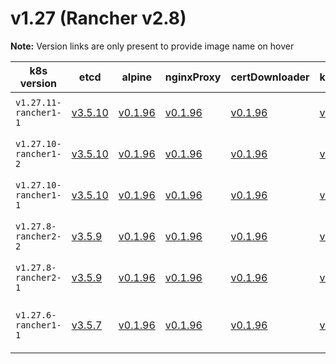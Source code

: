 # v1.27 (Rancher v2.8)

**Note:** Version links are only present to provide image name on hover

| k8s version| etcd| alpine| nginxProxy| certDownloader| kubernetesServicesSidecar| kubedns| dnsmasq| kubednsSidecar| kubednsAutoscaler| coredns| corednsAutoscaler| nodelocal| kubernetes| flannel| flannelCni| calicoNode| calicoCni| calicoControllers| calicoCtl| calicoFlexVol| canalNode| canalCni| canalControllers| canalFlannel| canalFlexVol| weaveNode| weaveCni| podInfraContainer| ingress| ingressBackend| ingressWebhook| metricsServer| windowsPodInfraContainer| aciCniDeployContainer| aciHostContainer| aciOpflexContainer| aciMcastContainer| aciOvsContainer| aciControllerContainer |
| ----- | ----- | ----- | ----- | ----- | ----- | ----- | ----- | ----- | ----- | ----- | ----- | ----- | ----- | ----- | ----- | ----- | ----- | ----- | ----- | ----- | ----- | ----- | ----- | ----- | ----- | ----- | ----- | ----- | ----- | ----- | ----- | ----- | ----- | ----- | ----- | ----- | ----- | ----- | -----  |
| `v1.27.11-rancher1-1` | [v3.5.10](## "rancher/mirrored-coreos-etcd")| [v0.1.96](## "rancher/rke-tools")| [v0.1.96](## "rancher/rke-tools")| [v0.1.96](## "rancher/rke-tools")| [v0.1.96](## "rancher/rke-tools")| [1.22.28](## "rancher/mirrored-k8s-dns-kube-dns")| [1.22.28](## "rancher/mirrored-k8s-dns-dnsmasq-nanny")| [1.22.28](## "rancher/mirrored-k8s-dns-sidecar")| [1.8.6](## "rancher/mirrored-cluster-proportional-autoscaler")| [1.10.1](## "rancher/mirrored-coredns-coredns")| [1.8.6](## "rancher/mirrored-cluster-proportional-autoscaler")| [1.22.28](## "rancher/mirrored-k8s-dns-node-cache")| [v1.27.11-rancher1](## "rancher/hyperkube")| [v0.21.4](## "rancher/mirrored-flannel-flannel")| [v0.3.0-rancher8](## "rancher/flannel-cni")| [v3.26.3](## "rancher/mirrored-calico-node")| [v3.26.3-rancher1](## "rancher/calico-cni")| [v3.26.3](## "rancher/mirrored-calico-kube-controllers")| [v3.26.3](## "rancher/mirrored-calico-ctl")| [v3.26.3](## "rancher/mirrored-calico-pod2daemon-flexvol")| [v3.26.3](## "rancher/mirrored-calico-node")| [v3.26.3-rancher1](## "rancher/calico-cni")| [v3.26.3](## "rancher/mirrored-calico-kube-controllers")| [v0.21.4](## "rancher/mirrored-flannel-flannel")| [v3.26.3](## "rancher/mirrored-calico-pod2daemon-flexvol")| [2.8.1](## "weaveworks/weave-kube")| [2.8.1](## "weaveworks/weave-npc")| [3.7](## "rancher/mirrored-pause")| [nginx-1.9.4-rancher1](## "rancher/nginx-ingress-controller")| [1.5-rancher1](## "rancher/mirrored-nginx-ingress-controller-defaultbackend")| [v20231011-8b53cabe0](## "rancher/mirrored-ingress-nginx-kube-webhook-certgen")| [v0.6.3](## "rancher/mirrored-metrics-server")| [3.7](## "rancher/mirrored-pause")| [6.0.4.1.81c2369](## "noiro/cnideploy")| [6.0.4.1.81c2369](## "noiro/aci-containers-host")| [6.0.4.1.81c2369](## "noiro/opflex")| [6.0.4.1.81c2369](## "noiro/opflex")| [6.0.4.1.81c2369](## "noiro/openvswitch")| [6.0.4.1.81c2369](## "noiro/aci-containers-controller") |
| `v1.27.10-rancher1-2` | [v3.5.10](## "rancher/mirrored-coreos-etcd")| [v0.1.96](## "rancher/rke-tools")| [v0.1.96](## "rancher/rke-tools")| [v0.1.96](## "rancher/rke-tools")| [v0.1.96](## "rancher/rke-tools")| [1.22.28](## "rancher/mirrored-k8s-dns-kube-dns")| [1.22.28](## "rancher/mirrored-k8s-dns-dnsmasq-nanny")| [1.22.28](## "rancher/mirrored-k8s-dns-sidecar")| [1.8.6](## "rancher/mirrored-cluster-proportional-autoscaler")| [1.10.1](## "rancher/mirrored-coredns-coredns")| [1.8.6](## "rancher/mirrored-cluster-proportional-autoscaler")| [1.22.28](## "rancher/mirrored-k8s-dns-node-cache")| [v1.27.10-rancher1](## "rancher/hyperkube")| [v0.21.4](## "rancher/mirrored-flannel-flannel")| [v0.3.0-rancher8](## "rancher/flannel-cni")| [v3.26.3](## "rancher/mirrored-calico-node")| [v3.26.3-rancher1](## "rancher/calico-cni")| [v3.26.3](## "rancher/mirrored-calico-kube-controllers")| [v3.26.3](## "rancher/mirrored-calico-ctl")| [v3.26.3](## "rancher/mirrored-calico-pod2daemon-flexvol")| [v3.26.3](## "rancher/mirrored-calico-node")| [v3.26.3-rancher1](## "rancher/calico-cni")| [v3.26.3](## "rancher/mirrored-calico-kube-controllers")| [v0.21.4](## "rancher/mirrored-flannel-flannel")| [v3.26.3](## "rancher/mirrored-calico-pod2daemon-flexvol")| [2.8.1](## "weaveworks/weave-kube")| [2.8.1](## "weaveworks/weave-npc")| [3.7](## "rancher/mirrored-pause")| [nginx-1.9.4-rancher1](## "rancher/nginx-ingress-controller")| [1.5-rancher1](## "rancher/mirrored-nginx-ingress-controller-defaultbackend")| [v20231011-8b53cabe0](## "rancher/mirrored-ingress-nginx-kube-webhook-certgen")| [v0.6.3](## "rancher/mirrored-metrics-server")| [3.7](## "rancher/mirrored-pause")| [6.0.3.3.81c2369](## "noiro/cnideploy")| [6.0.3.3.81c2369](## "noiro/aci-containers-host")| [6.0.3.3.81c2369](## "noiro/opflex")| [6.0.3.3.81c2369](## "noiro/opflex")| [6.0.3.3.81c2369](## "noiro/openvswitch")| [6.0.3.3.81c2369](## "noiro/aci-containers-controller") |
| `v1.27.10-rancher1-1` | [v3.5.10](## "rancher/mirrored-coreos-etcd")| [v0.1.96](## "rancher/rke-tools")| [v0.1.96](## "rancher/rke-tools")| [v0.1.96](## "rancher/rke-tools")| [v0.1.96](## "rancher/rke-tools")| [1.22.28](## "rancher/mirrored-k8s-dns-kube-dns")| [1.22.28](## "rancher/mirrored-k8s-dns-dnsmasq-nanny")| [1.22.28](## "rancher/mirrored-k8s-dns-sidecar")| [1.8.6](## "rancher/mirrored-cluster-proportional-autoscaler")| [1.10.1](## "rancher/mirrored-coredns-coredns")| [1.8.6](## "rancher/mirrored-cluster-proportional-autoscaler")| [1.22.28](## "rancher/mirrored-k8s-dns-node-cache")| [v1.27.10-rancher1](## "rancher/hyperkube")| [v0.21.4](## "rancher/mirrored-flannel-flannel")| [v0.3.0-rancher8](## "rancher/flannel-cni")| [v3.26.3](## "rancher/mirrored-calico-node")| [v3.26.3-rancher1](## "rancher/calico-cni")| [v3.26.3](## "rancher/mirrored-calico-kube-controllers")| [v3.26.3](## "rancher/mirrored-calico-ctl")| [v3.26.3](## "rancher/mirrored-calico-pod2daemon-flexvol")| [v3.26.3](## "rancher/mirrored-calico-node")| [v3.26.3-rancher1](## "rancher/calico-cni")| [v3.26.3](## "rancher/mirrored-calico-kube-controllers")| [v0.21.4](## "rancher/mirrored-flannel-flannel")| [v3.26.3](## "rancher/mirrored-calico-pod2daemon-flexvol")| [2.8.1](## "weaveworks/weave-kube")| [2.8.1](## "weaveworks/weave-npc")| [3.7](## "rancher/mirrored-pause")| [nginx-1.9.4-rancher1](## "rancher/nginx-ingress-controller")| [1.5-rancher1](## "rancher/mirrored-nginx-ingress-controller-defaultbackend")| [v20231011-8b53cabe0](## "rancher/mirrored-ingress-nginx-kube-webhook-certgen")| [v0.6.3](## "rancher/mirrored-metrics-server")| [3.7](## "rancher/mirrored-pause")| [6.0.3.2.81c2369](## "noiro/cnideploy")| [6.0.3.2.81c2369](## "noiro/aci-containers-host")| [6.0.3.2.81c2369](## "noiro/opflex")| [6.0.3.2.81c2369](## "noiro/opflex")| [6.0.3.2.81c2369](## "noiro/openvswitch")| [6.0.3.2.81c2369](## "noiro/aci-containers-controller") |
| `v1.27.8-rancher2-2` | [v3.5.9](## "rancher/mirrored-coreos-etcd")| [v0.1.96](## "rancher/rke-tools")| [v0.1.96](## "rancher/rke-tools")| [v0.1.96](## "rancher/rke-tools")| [v0.1.96](## "rancher/rke-tools")| [1.22.28](## "rancher/mirrored-k8s-dns-kube-dns")| [1.22.28](## "rancher/mirrored-k8s-dns-dnsmasq-nanny")| [1.22.28](## "rancher/mirrored-k8s-dns-sidecar")| [1.8.6](## "rancher/mirrored-cluster-proportional-autoscaler")| [1.10.1](## "rancher/mirrored-coredns-coredns")| [1.8.6](## "rancher/mirrored-cluster-proportional-autoscaler")| [1.22.28](## "rancher/mirrored-k8s-dns-node-cache")| [v1.27.8-rancher2](## "rancher/hyperkube")| [v0.21.4](## "rancher/mirrored-flannel-flannel")| [v0.3.0-rancher8](## "rancher/flannel-cni")| [v3.26.3](## "rancher/mirrored-calico-node")| [v3.26.3-rancher1](## "rancher/calico-cni")| [v3.26.3](## "rancher/mirrored-calico-kube-controllers")| [v3.26.3](## "rancher/mirrored-calico-ctl")| [v3.26.3](## "rancher/mirrored-calico-pod2daemon-flexvol")| [v3.26.3](## "rancher/mirrored-calico-node")| [v3.26.3-rancher1](## "rancher/calico-cni")| [v3.26.3](## "rancher/mirrored-calico-kube-controllers")| [v0.21.4](## "rancher/mirrored-flannel-flannel")| [v3.26.3](## "rancher/mirrored-calico-pod2daemon-flexvol")| [2.8.1](## "weaveworks/weave-kube")| [2.8.1](## "weaveworks/weave-npc")| [3.7](## "rancher/mirrored-pause")| [nginx-1.9.4-rancher1](## "rancher/nginx-ingress-controller")| [1.5-rancher1](## "rancher/mirrored-nginx-ingress-controller-defaultbackend")| [v20231011-8b53cabe0](## "rancher/mirrored-ingress-nginx-kube-webhook-certgen")| [v0.6.3](## "rancher/mirrored-metrics-server")| [3.7](## "rancher/mirrored-pause")| [6.0.3.2.81c2369](## "noiro/cnideploy")| [6.0.3.2.81c2369](## "noiro/aci-containers-host")| [6.0.3.2.81c2369](## "noiro/opflex")| [6.0.3.2.81c2369](## "noiro/opflex")| [6.0.3.2.81c2369](## "noiro/openvswitch")| [6.0.3.2.81c2369](## "noiro/aci-containers-controller") |
| `v1.27.8-rancher2-1` | [v3.5.9](## "rancher/mirrored-coreos-etcd")| [v0.1.96](## "rancher/rke-tools")| [v0.1.96](## "rancher/rke-tools")| [v0.1.96](## "rancher/rke-tools")| [v0.1.96](## "rancher/rke-tools")| [1.22.28](## "rancher/mirrored-k8s-dns-kube-dns")| [1.22.28](## "rancher/mirrored-k8s-dns-dnsmasq-nanny")| [1.22.28](## "rancher/mirrored-k8s-dns-sidecar")| [1.8.6](## "rancher/mirrored-cluster-proportional-autoscaler")| [1.10.1](## "rancher/mirrored-coredns-coredns")| [1.8.6](## "rancher/mirrored-cluster-proportional-autoscaler")| [1.22.28](## "rancher/mirrored-k8s-dns-node-cache")| [v1.27.8-rancher2](## "rancher/hyperkube")| [v0.21.4](## "rancher/mirrored-flannel-flannel")| [v0.3.0-rancher8](## "rancher/flannel-cni")| [v3.26.3](## "rancher/mirrored-calico-node")| [v3.26.3-rancher1](## "rancher/calico-cni")| [v3.26.3](## "rancher/mirrored-calico-kube-controllers")| [v3.26.3](## "rancher/mirrored-calico-ctl")| [v3.26.3](## "rancher/mirrored-calico-pod2daemon-flexvol")| [v3.26.3](## "rancher/mirrored-calico-node")| [v3.26.3-rancher1](## "rancher/calico-cni")| [v3.26.3](## "rancher/mirrored-calico-kube-controllers")| [v0.21.4](## "rancher/mirrored-flannel-flannel")| [v3.26.3](## "rancher/mirrored-calico-pod2daemon-flexvol")| [2.8.1](## "weaveworks/weave-kube")| [2.8.1](## "weaveworks/weave-npc")| [3.7](## "rancher/mirrored-pause")| [nginx-1.9.4-rancher1](## "rancher/nginx-ingress-controller")| [1.5-rancher1](## "rancher/mirrored-nginx-ingress-controller-defaultbackend")| [v20231011-8b53cabe0](## "rancher/mirrored-ingress-nginx-kube-webhook-certgen")| [v0.6.3](## "rancher/mirrored-metrics-server")| [3.7](## "rancher/mirrored-pause")| [6.0.3.1.81c2369](## "noiro/cnideploy")| [6.0.3.1.81c2369](## "noiro/aci-containers-host")| [6.0.3.1.81c2369](## "noiro/opflex")| [6.0.3.1.81c2369](## "noiro/opflex")| [6.0.3.1.81c2369](## "noiro/openvswitch")| [6.0.3.1.81c2369](## "noiro/aci-containers-controller") |
| `v1.27.6-rancher1-1` | [v3.5.7](## "rancher/mirrored-coreos-etcd")| [v0.1.96](## "rancher/rke-tools")| [v0.1.96](## "rancher/rke-tools")| [v0.1.96](## "rancher/rke-tools")| [v0.1.96](## "rancher/rke-tools")| [1.22.20](## "rancher/mirrored-k8s-dns-kube-dns")| [1.22.20](## "rancher/mirrored-k8s-dns-dnsmasq-nanny")| [1.22.20](## "rancher/mirrored-k8s-dns-sidecar")| [1.8.6](## "rancher/mirrored-cluster-proportional-autoscaler")| [1.10.1](## "rancher/mirrored-coredns-coredns")| [1.8.6](## "rancher/mirrored-cluster-proportional-autoscaler")| [1.22.20](## "rancher/mirrored-k8s-dns-node-cache")| [v1.27.6-rancher1](## "rancher/hyperkube")| [v0.21.4](## "rancher/mirrored-flannel-flannel")| [v0.3.0-rancher8](## "rancher/flannel-cni")| [v3.26.1](## "rancher/mirrored-calico-node")| [v3.26.1-rancher1](## "rancher/calico-cni")| [v3.26.1](## "rancher/mirrored-calico-kube-controllers")| [v3.26.1](## "rancher/mirrored-calico-ctl")| [v3.26.1](## "rancher/mirrored-calico-pod2daemon-flexvol")| [v3.26.1](## "rancher/mirrored-calico-node")| [v3.26.1-rancher1](## "rancher/calico-cni")| [v3.26.1](## "rancher/mirrored-calico-kube-controllers")| [v0.21.4](## "rancher/mirrored-flannel-flannel")| [v3.26.1](## "rancher/mirrored-calico-pod2daemon-flexvol")| [2.8.1](## "weaveworks/weave-kube")| [2.8.1](## "weaveworks/weave-npc")| [3.7](## "rancher/mirrored-pause")| [nginx-1.8.1-rancher1](## "rancher/nginx-ingress-controller")| [1.5-rancher1](## "rancher/mirrored-nginx-ingress-controller-defaultbackend")| [v20230312-helm-chart-4.5.2-28-g66a760794](## "rancher/mirrored-ingress-nginx-kube-webhook-certgen")| [v0.6.3](## "rancher/mirrored-metrics-server")| [3.7](## "rancher/mirrored-pause")| [5.2.7.1.81c2369](## "noiro/cnideploy")| [5.2.7.1.81c2369](## "noiro/aci-containers-host")| [5.2.7.1.81c2369](## "noiro/opflex")| [5.2.7.1.81c2369](## "noiro/opflex")| [5.2.7.1.81c2369](## "noiro/openvswitch")| [5.2.7.1.81c2369](## "noiro/aci-containers-controller")| [5.2.7.1.81c2369](## "noiro/gbp-server")| [5.2.7.1.81c2369](## "noiro/opflex-server") |



